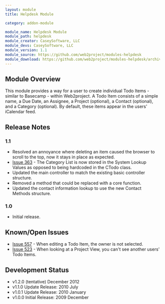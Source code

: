 ```yaml
---
layout: module
title: Helpdesk Module

category: addon-module

module_name: Helpdesk Module
module_path: helpdesk
module_creator: CaseySoftware, LLC
module_devs: CaseySoftware, LLC
module_version: 1.1
module_source: https://github.com/web2project/modules-helpdesk
module_download: https://github.com/web2project/modules-helpdesk/archive/master.zip
---
```


## Module Overview

This module provides a way for a user to create individual Todo Items - similar to Basecamp - within Web2project. A Todo Item consists of a simple name, a Due Date, an Assignee, a Project (optional), a Contact (optional), and a Category (optional). By default, these items appear in the users' iCalendar feed.

## Release Notes

### 1.1

* Resolved an annoyance where deleting an item caused the browser to scroll to the top, now it stays in place as expected.
* [Issue 363](http://bugs.web2project.net/view.php?id=363) - The Category List is now stored in the System Lookup Values as opposed to being hardcoded in the CTodo class.
* Updated the main controller to match the existing basic controller structure.
* Removed a method that could be replaced with a core function.
* Updated the contact information lookup to use the new Contact Methods structure.

### 1.0

* Initial release.

## Known/Open Issues

*  [Issue 557](http://bugs.web2project.net/view.php?id=557) - When editing a Todo Item, the owner is not selected.
*  [Issue 523](http://bugs.web2project.net/view.php?id=523) - When looking at a Project View, you can't see another users' Todo Items.

## Development Status

*  v1.2.0 (tentative) December 2012
*  v1.1.0 Update Release: 2010 July
*  v1.0.1 Update Release: 2010 January
*  v1.0.0 Initial Release: 2009 December